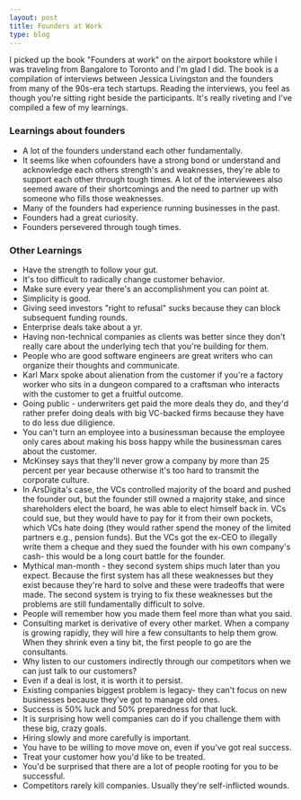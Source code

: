```yaml
---
layout: post
title: Founders at Work
type: blog
---
```


I picked up the book "Founders at work" on the airport bookstore while I was traveling from Bangalore to Toronto and I'm glad I did. The book is a compilation of interviews between Jessica Livingston and the founders from many of the 90s-era tech startups. Reading the interviews, you feel as though you're sitting right beside the participants. It's really riveting and I've compiled a few of my learnings.

### Learnings about founders

* A lot of the founders understand each other fundamentally.
* It seems like when cofounders have a strong bond or understand and acknowledge each others strength's and weaknesses, they're able to support each other through tough times. A lot of the interviewees also seemed aware of their shortcomings and the need to partner up with someone who fills those weaknesses. 
* Many of the founders had experience running businesses in the past.
* Founders had a great curiosity.
* Founders persevered through tough times. 

### Other Learnings

* Have the strength to follow your gut.
* It's too difficult to radically change customer behavior.
* Make sure every year there's an accomplishment you can point at.
* Simplicity is good.
* Giving seed investors "right to refusal" sucks because they can block subsequent funding rounds.
* Enterprise deals take about a yr.
* Having non-technical companies as clients was better since they don't really care about the underlying tech that you're building for them.
* People who are good software engineers are great writers who can organize their thoughts and communicate.
* Karl Marx spoke about alienation from the customer if you're a factory worker who sits in a dungeon compared to a craftsman who interacts with the customer to get a fruitful outcome.
* Going public - underwriters get paid the more deals they do, and they'd rather prefer doing deals with big VC-backed firms because they have to do less due diligience.
* You can't turn an employee into a businessman because the employee only cares about making his boss happy while the businessman cares about the customer.
* McKinsey says that they'll never grow a company by more than 25 percent per year because otherwise it's too hard to transmit the corporate culture.
* In ArsDigita's case, the VCs controlled majority of the board and pushed the founder out, but the founder still owned a majority stake, and since shareholders elect the board, he was able to elect himself back in. VCs could sue, but they would have to pay for it from their own pockets, which VCs hate doing (they would rather spend the money of the limited partners e.g., pension funds). But the VCs got the ex-CEO to illegally write them a cheque and they sued the founder with his own company's cash- this would be a long court battle for the founder.
* Mythical man-month - they second system ships much later than you expect. Because the first system has all these weaknesses but they exist because they're hard to solve and these were tradeoffs that were made. The second system is trying to fix these weaknesses but the problems are still fundamentally difficult to solve.
* People will remember how you made them feel more than what you said.
* Consulting market is derivative of every other market. When a company is growing rapidly, they will hire a few consultants to help them grow. When they shrink even a tiny bit, the first people to go are the consultants.
* Why listen to our customers indirectly through our competitors when we can just talk to our customers?
* Even if a deal is lost, it is worth it to persist.
* Existing companies biggest problem is legacy- they can't focus on new businesses because they've got to manage old ones.
* Success is 50% luck and 50% preparedness for that luck.
* It is surprising how well companies can do if you challenge them with these big, crazy goals.
* Hiring slowly and more carefully is important.
* You have to be willing to move move on, even if you've got real success.
* Treat your customer how you'd like to be treated.
* You'd be surprised that there are a lot of people rooting for you to be successful.
* Competitors rarely kill companies. Usually they're self-inflicted wounds.